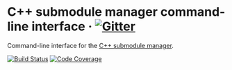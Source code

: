# C++ submodule manager command-line interface &middot; [![Gitter](https://badges.gitter.im/cppsm/community.svg)](https://gitter.im/cppsm/community)

Command-line interface for the
[C++ submodule manager](https://cppsm.github.io/).

[![Build Status](https://travis-ci.org/cppsm/cppsm-cli.svg?branch=master)](https://travis-ci.org/cppsm/cppsm-cli)
[![Code Coverage](https://img.shields.io/codecov/c/github/cppsm/cppsm-cli/master.svg)](https://codecov.io/github/cppsm/cppsm-cli?branch=master)
